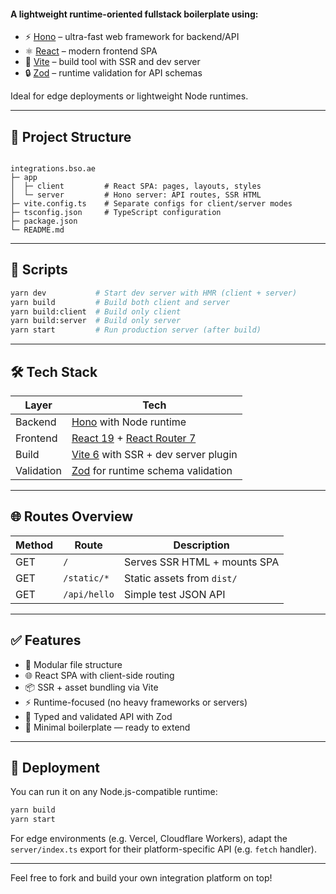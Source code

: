 #### A lightweight **runtime-oriented fullstack boilerplate** using:

- ⚡️ [Hono](https://hono.dev/) – ultra-fast web framework for backend/API
- ⚛️ [React](https://react.dev/) – modern frontend SPA
- 🚀 [Vite](https://vitejs.dev/) – build tool with SSR and dev server
- 🔒 [Zod](https://zod.dev/) – runtime validation for API schemas

Ideal for edge deployments or lightweight Node runtimes.

---

## 📁 Project Structure

```

integrations.bso.ae
├─ app
│  ├─ client         # React SPA: pages, layouts, styles
│  └─ server         # Hono server: API routes, SSR HTML
├─ vite.config.ts    # Separate configs for client/server modes
├─ tsconfig.json     # TypeScript configuration
├─ package.json
└─ README.md

```

---

## 🧰 Scripts

```bash
yarn dev           # Start dev server with HMR (client + server)
yarn build         # Build both client and server
yarn build:client  # Build only client
yarn build:server  # Build only server
yarn start         # Run production server (after build)
```

---

## 🛠 Tech Stack

| Layer      | Tech                                                                        |
| ---------- | --------------------------------------------------------------------------- |
| Backend    | [Hono](https://hono.dev/) with Node runtime                                 |
| Frontend   | [React 19](https://react.dev/) + [React Router 7](https://reactrouter.com/) |
| Build      | [Vite 6](https://vitejs.dev/) with SSR + dev server plugin                  |
| Validation | [Zod](https://zod.dev/) for runtime schema validation                       |

---

## 🌐 Routes Overview

| Method | Route        | Description                  |
| ------ | ------------ | ---------------------------- |
| GET    | `/`          | Serves SSR HTML + mounts SPA |
| GET    | `/static/*`  | Static assets from `dist/`   |
| GET    | `/api/hello` | Simple test JSON API         |

---

## ✅ Features

- 🧩 Modular file structure
- 🌐 React SPA with client-side routing
- 📦 SSR + asset bundling via Vite
- ⚡ Runtime-focused (no heavy frameworks or servers)
- 🧪 Typed and validated API with Zod
- 🧵 Minimal boilerplate — ready to extend

---

## 🏁 Deployment

You can run it on any Node.js-compatible runtime:

```bash
yarn build
yarn start
```

For edge environments (e.g. Vercel, Cloudflare Workers), adapt the `server/index.ts` export for their platform-specific API (e.g. `fetch` handler).

---

Feel free to fork and build your own integration platform on top!
